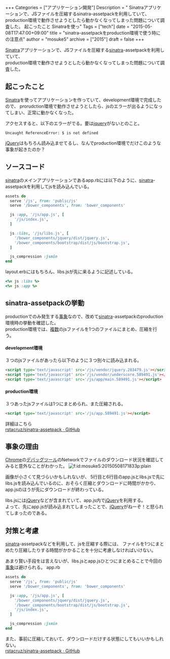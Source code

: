 +++
Categories = ["アプリケーション開発"]
Description = " Sinatraアプリケーションで、JSファイルを圧縮するsinatra-assetpackを利用していて、 production環境で動作させようとしたら動かなくなってしまった問題について調査した。  起こったこと  Sinatraを使っ"
Tags = ["tech"]
date = "2015-05-08T17:47:00+09:00"
title = "sinatra-assetpackをproduction環境で使う時にの注意点"
author = "mosuke5"
archive = ["2015"]
draft = false
+++

<body>
<p><a class="keyword" href="http://d.hatena.ne.jp/keyword/Sinatra">Sinatra</a>アプリケーションで、JSファイルを圧縮する<a class="keyword" href="http://d.hatena.ne.jp/keyword/sinatra">sinatra</a>-assetpackを利用していて、<br>
production環境で動作させようとしたら動かなくなってしまった問題について調査した。</p>
<!--more-->

<h2>起こったこと</h2>

<p><a class="keyword" href="http://d.hatena.ne.jp/keyword/Sinatra">Sinatra</a>を使ってアプリケーションを作っていて、development環境で完成したので、
prorudction環境で動作させようとしたら、jsのエラーが出るようになってしまい、正常に動かなくなった。</p>

<p>アクセスすると、以下のエラーがでる。要は<a class="keyword" href="http://d.hatena.ne.jp/keyword/jquery">jquery</a>がないとのこと。</p>

```text
Uncaught ReferenceError: $ is not defined 
```


<p><a class="keyword" href="http://d.hatena.ne.jp/keyword/jQuery">jQuery</a>はもちろん読み込ませてるし、なんでproduction環境でだけこのような事象が起きたのか？</p>

<h2>ソースコード</h2>

<p><a class="keyword" href="http://d.hatena.ne.jp/keyword/sinatra">sinatra</a>のメインアプリケーションであるapp.rbには以下のように、<a class="keyword" href="http://d.hatena.ne.jp/keyword/sinatra">sinatra</a>-assetpackを利用してjsを読み込んでいる。</p>

```ruby
assets do
  serve '/js', from: 'public/js'
  serve '/bower_components', from: 'bower_components'

  js :app, '/js/app.js', [
    '/js/index.js',
  ]

  js :libs, '/js/libs.js', [
    '/bower_components/jquery/dist/jquery.js',
    '/bower_components/bootstrap/dist/js/bootstrap.js',
  ]

  js_compression :jsmin
end
```


<p>layout.erbにはもちろん、libs.jsが先に来るように記述している。</p>

```ruby
<%= js :libs %>
<%= js :app %>
```


<h2>sinatra-assetpackの挙動</h2>

<p>productionでのみ発生する<a class="keyword" href="http://d.hatena.ne.jp/keyword/%BB%F6%BE%DD">事象</a>なので、改めて<a class="keyword" href="http://d.hatena.ne.jp/keyword/sinatra">sinatra</a>-assetpackのproduction環境時の挙動を確認した。<br>
production環境では、<a class="keyword" href="http://d.hatena.ne.jp/keyword/%CA%A3%BF%F4">複数</a>のjsファイルを1つのファイルにまとめ、圧縮を行う。</p>

<h4>development環境</h4>

<p>３つのjsファイルがあったら以下のように３つ別々に読み込まれる。</p>

```html
<script type='text/javascript' src='/js/vendor/jquery.283479.js'></script>
<script type='text/javascript' src='/js/vendor/underscore.589491.js'></script>
<script type='text/javascript' src='/js/app/main.589491.js'></script>
```


<h4>production環境</h4>

<p>３つあったjsファイルは1つにまとめられ、また圧縮される。</p>

```html
<script type='text/javascript' src='/js/app.589491.js'></script>
```


<p>詳細はこちら<br>
<a href="https://github.com/rstacruz/sinatra-assetpack#results">rstacruz/sinatra-assetpack · GitHub</a></p>

<h2>事象の理由</h2>

<p><a class="keyword" href="http://d.hatena.ne.jp/keyword/Chrome">Chrome</a>の<a class="keyword" href="http://d.hatena.ne.jp/keyword/%A5%C7%A5%D0%A5%C3%A5%B0">デバッグ</a><a class="keyword" href="http://d.hatena.ne.jp/keyword/%A5%C4%A1%BC%A5%EB">ツール</a>のNetworkでファイルのダウンロード状況を確認してみると意外なことがわかった。
<span itemscope itemtype="http://schema.org/Photograph"><img src="https://cdn-ak.f.st-hatena.com/images/fotolife/m/mosuke5/20150508/20150508171833.png" alt="f:id:mosuke5:20150508171833p:plain" title="f:id:mosuke5:20150508171833p:plain" class="hatena-fotolife" itemprop="image"></span></p>

<p>画像が小さくて見づらいかもしれないが、
5行目と6行目のapp.jsとlibs.jsで先にlibs.jsを読み込んでいるのに、おそらく圧縮とダウンロードに時間がかかり、<br>
app.jsのほうが先にダウンロードが終わっている。</p>

<p>libs.jsには<a class="keyword" href="http://d.hatena.ne.jp/keyword/jQuery">jQuery</a>などが含まれていて、app.js内で<a class="keyword" href="http://d.hatena.ne.jp/keyword/jQuery">jQuery</a>を利用する。<br>
よって、先にapp.jsが読み込まれてしまったことで、<a class="keyword" href="http://d.hatena.ne.jp/keyword/jQuery">jQuery</a>がねーぞ！と怒られてしまったのである。</p>

<h2>対策と考慮</h2>

<p><a class="keyword" href="http://d.hatena.ne.jp/keyword/sinatra">sinatra</a>-assetpackなどを利用して、jsを圧縮する際には、
ファイルを1つにまとめたり圧縮したりする時間がかかることを十分に考慮しなければいけない。</p>

<p>あまり賢い手段をは言えないが、libs.jsとapp.jsひとつにまとめることで今回の<a class="keyword" href="http://d.hatena.ne.jp/keyword/%BB%F6%BE%DD">事象</a>は避けられる。
app.rb</p>

```ruby
assets do
  serve '/js', from: 'public/js'
  serve '/bower_components', from: 'bower_components'

  js :app, '/js/app.js', [
    '/bower_components/jquery/dist/jquery.js',
    '/bower_components/bootstrap/dist/js/bootstrap.js',
    '/js/index.js',
  ]

  js_compression :jsmin
end
```


<p>また、事前に圧縮しておいて、ダウンロードだけする状態にしてもいいかもしれない。<br>
<a href="https://github.com/rstacruz/sinatra-assetpack#precompile">rstacruz/sinatra-assetpack · GitHub</a></p>
</body>
